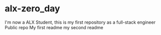 # alx-zero_day
I'm now a ALX Student, this is my first repository as a full-stack engineer Public repo
My first readme
my second readme
